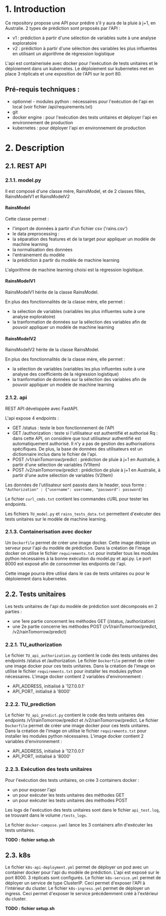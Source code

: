 # 1. Introduction

Ce repository propose une API pour prédire s'il y aura de la pluie à j+1, en Australie.
2 types de prédiction sont proposés par l'API :
- v1 : prédiction à partir d'une sélection de variables suite à une analyse exploratoire
- v2 : prédiction à partir d'une sélection des variables les plus influentes en utilisant un algorithme de régression logistique

L'api est containerisée avec docker pour l'exécution de tests unitaires et le déploiement dans un kubernetes.
Le déploiement sur kubernetes met en place 3 réplicats et une exposition de l'API sur le port 80.

## Pré-requis techniques :
- optionnel - modules python : nécessaires pour l'exécution de l'api en local (voir fichier /api/requirements.txt)
- git
- docker engine : pour l'exécution des tests unitaires et déployer l'api en environnement de production
- kubernetes : pour déployer l'api en environnement de production

# 2. Description
## 2.1. REST API
### 2.1.1. model.py
Il est composé d'une classe mère, RainsModel, et de 2 classes filles, RainsModelV1 et RainsModelV2

#### **RainsModel**
Cette classe permet :
- l'import de données à partir d'un fichier csv ('rains.csv')
- le data preprocessing :
- la séparation des features et de la target pour appliquer un modèle de machine learning
- la normalisation des données
- l'entrainement du modèle
- la prédiction à partir du modèle de machine learning

L'algorithme de machine learning choisi est la régression logistique.

#### **RainsModelV1**
RainsModelV1 hérite de la classe RainsModel.

En plus des fonctionnalités de la classe mère, elle permet :
- la sélection de variables (variables les plus influentes suite à une analyse exploratoire)
- la tranformation de données sur la sélection des variables afin de pouvoir appliquer un modèle de machine learning

#### **RainsModelV2**
RainsModelV2 hérite de la classe RainsModel.

En plus des fonctionnalités de la classe mère, elle permet :
- la sélection de variables (variables les plus influentes suite à une analyse des coefficients de la régression logistique)
- la tranformation de données sur la sélection des variables afin de pouvoir appliquer un modèle de machine learning

### 2.1.2. api
REST API développée avec FastAPI.

L'api expose 4 endpoints :
- GET /status : teste le bon fonctionnement de l'API
- GET /authorization : teste si l'utilisateur est authentifié et authorisé
Rq : dans cette API, on considère que tout utilisateur authentifié est automatiquement authorisé. Il n'y a pas de gestion des authorisations spécifiques. De plus, la base de données des utilisateurs est un dictionnaire inclus dans le fichier de l'api.
- POST /v1/rainTomorrow/predict : prédiction de pluie à j+1 en Australie, à partir d'une sélection de variables (V1Item)
- POST /v2/rainTomorrow/predict : prédiction de pluie à j+1 en Australie, à partir d'une autre sélection de variables (V2Item)

Les données de l'utilisateur sont passés dans le header, sous forme : `"Authorization" : {"username": username, "password": password}`

Le fichier `curl_cmds.txt` contient les commandes cURL pour tester les endpoints.

Les fichiers `TU_model.py` et `rains_tests_data.txt` permettent d'exécuter des tests unitaires sur le modèle de machine learning.

### 2.1.3. Containerisation avec docker
Un `Dockerfile` permet de créer une image docker. Cette image déploie un serveur pour l'api du modèle de prédiction. 
Dans la création de l'image docker on utilise le fichier `requirements.txt` pour installer tous les modules python nécessaires à la bonne exécution du model.py et api.py.
Le port 8000 est exposé afin de consommer les endpoints de l'api.

Cette image pourra être utilisé dans le cas de tests unitaires ou pour le déploiement dans kubernetes.


## 2.2. Tests unitaires
Les tests unitaires de l'api du modèle de prédiction sont décomposés en 2 parties :
- une 1ere partie concernent les méthodes GET (/status, /authorization)
- une 2e partie concerne les méthodes POST (/v1/rainTomorrow/predict, /v2/rainTomorrow/predict)

### 2.2.1. TU_authorization
Le fichier `TU_api_authorization.py` contient le code des tests unitaires des endpoints /status et /authorization.
Le fichier `Dockerfile` permet de créer une image docker pour ces tests unitaires. Dans la création de l'image on utilise le fichier `requirements.txt` pour installer les modules python nécessaires.
L'image docker contient 2 variables d'environnement :
- API_ADDRESS, initialisé à '127.0.0.1'
- API_PORT, initialisé à '8000'

### 2.2.2. TU_prediction
Le fichier `TU_api_predict.py` contient le code des tests unitaires des endpoints /v1/rainTomorrow/predict et /v2/rainTomorrow/predict.
Le fichier `Dockerfile` permet de créer une image docker pour ces tests unitaires. Dans la création de l'image on utilise le fichier `requirements.txt` pour installer les modules python nécessaires.
L'image docker contient 2 variables d'environnement :
- API_ADDRESS, initialisé à '127.0.0.1'
- API_PORT, initialisé à '8000'

### 2.2.3. Exécution des tests unitaires
Pour l'exécution des tests unitaires, on crée 3 containers docker :
- un pour exposer l'api
- un pour exécuter les tests unitaires des méthodes GET
- un pour exécuter les tests unitaires des méthodes POST

Les logs de l'exécution des tests unitaires sont dans le fichier `api_test.log`, se trouvant dans le volume `/tests_logs`.

Le fichier `docker-compose.yaml` lance les 3 containers afin d'exécuter les tests unitaires.

**TODO : fichier setup.sh**


## 2.3. k8s
Le fichier `k8s-api-deployment.yml` permet de déployer un pod avec un container docker pour l'api du modèle de prédiction. L'api est exposé sur le port 8000. 3 réplicats sont configurés.
Le fichier `k8s-service.yml` permet de déployer un service de type ClusterIP. Ceci permet d'exposer l'API à l'intérieur du cluster.
Le fichier `k8s-ingress.yml` permet de déployer un ingress. Ceci permet d'exposer le service précédemment créé à l'extérieur du cluster.

**TODO : fichier setup.sh**